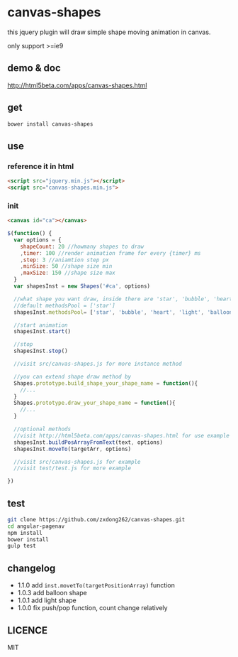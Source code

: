 # canvas-shapes
this jquery plugin will draw simple shape moving animation in canvas.

only support >=ie9

## demo & doc

<a href="http://html5beta.com/apps/canvas-shapes.html">http://html5beta.com/apps/canvas-shapes.html</a>

## get
```bash
bower install canvas-shapes
```

## use

### reference it in html
```html
<script src="jquery.min.js"></script>
<script src="canvas-shapes.min.js">
```

### init
```html
<canvas id="ca"></canvas>
```
```javascript
$(function() {
  var options = {
    shapeCount: 20 //howmany shapes to draw
    ,timer: 100 //render animation frame for every {timer} ms
    ,step: 3 //aniamtion step px
    ,minSize: 50 //shape size min
    ,maxSize: 150 //shape size max
  }
  var shapesInst = new Shapes('#ca', options)

  //what shape you want draw, inside there are 'star', 'bubble', 'heart'
  //default methodsPool = ['star']
  shapesInst.methodsPool= ['star', 'bubble', 'heart', 'light', 'balloon']

  //start animation
  shapesInst.start()

  //stop
  shapesInst.stop()

  //visit src/canvas-shapes.js for more instance method 

  //you can extend shape draw method by 
  Shapes.prototype.build_shape_your_shape_name = function(){
    //...
  }
  Shapes.prototype.draw_your_shape_name = function(){
    //...
  }

  //optional methods
  //visit http://html5beta.com/apps/canvas-shapes.html for use example
  shapesInst.buildPosArrayFromText(text, options)
  shapesInst.moveTo(targetArr, options)

  //visit src/canvas-shapes.js for example
  //visit test/test.js for more example

})
```

## test
```bash
git clone https://github.com/zxdong262/canvas-shapes.git
cd angular-pagenav
npm install
bower install
gulp test
```

## changelog
- 1.1.0 add `inst.movetTo(targetPositionArray)` function
- 1.0.3 add balloon shape
- 1.0.1 add light shape
- 1.0.0 fix push/pop function, count change relatively


## LICENCE

MIT

